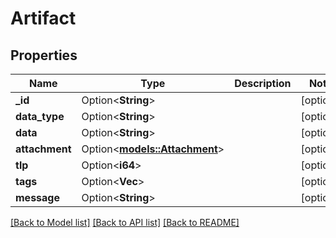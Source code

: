 # Artifact

## Properties

Name | Type | Description | Notes
------------ | ------------- | ------------- | -------------
**_id** | Option<**String**> |  | [optional]
**data_type** | Option<**String**> |  | [optional]
**data** | Option<**String**> |  | [optional]
**attachment** | Option<[**models::Attachment**](Attachment.md)> |  | [optional]
**tlp** | Option<**i64**> |  | [optional]
**tags** | Option<**Vec<String>**> |  | [optional]
**message** | Option<**String**> |  | [optional]

[[Back to Model list]](../README.md#documentation-for-models) [[Back to API list]](../README.md#documentation-for-api-endpoints) [[Back to README]](../README.md)



